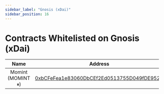 ```yaml
---
sidebar_label: "Gnosis (xDai)"
sidebar_position: 16
---
```


# Contracts Whitelisted on Gnosis (xDai)

|Name|Address|
|:-:|:-:|
|Momint (MOMINT ⏸)|[0xbCFeFea1e83060DbCEf2Ed0513755D049fDE952C](https://blockscout.com/xdai/mainnet/address/0xbCFeFea1e83060DbCEf2Ed0513755D049fDE952C/transactions)|